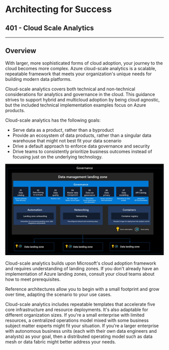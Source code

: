 # Architecting for Success

## 401 - Cloud Scale Analytics

---

## Overview

With larger, more sophisticated forms of cloud adoption, your journey to the cloud becomes more complex. Azure cloud-scale analytics is a scalable, repeatable framework that meets your organization's unique needs for building modern data platforms.

Cloud-scale analytics covers both technical and non-technical considerations for analytics and governance in the cloud. This guidance strives to support hybrid and multicloud adoption by being cloud agnostic, but the included technical implementation examples focus on Azure products.

Cloud-scale analytics has the following goals:

* Serve data as a product, rather than a byproduct
* Provide an ecosystem of data products, rather than a singular data warehouse that might not best fit your data scenario
* Drive a default approach to enforce data governance and security
* Drive teams to consistently prioritize business outcomes instead of focusing just on the underlying technology.

![Cloud Scale Analytics](./images/csa-landing-zones.png)

Cloud-scale analytics builds upon Microsoft's cloud adoption framework and requires understanding of landing zones. If you don't already have an implementation of Azure landing zones, consult your cloud teams about how to meet prerequisites.

Reference architectures allow you to begin with a small footprint and grow over time, adapting the scenario to your use cases.

Cloud-scale analytics includes repeatable templates that accelerate five core infrastructure and resource deployments. It's also adaptable for different organization sizes. If you're a small enterprise with limited resources, a centralized operations model mixed with some business subject matter experts might fit your situation. If you're a larger enterprise with autonomous business units (each with their own data engineers and analysts) as your goal, then a distributed operating model such as data mesh or data fabric might better address your needs.
